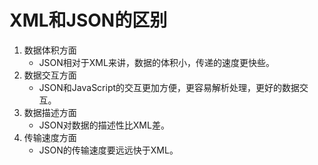 # XML和JSON的区别


1. 数据体积方面
    * JSON相对于XML来讲，数据的体积小，传递的速度更快些。
2. 数据交互方面
    * JSON和JavaScript的交互更加方便，更容易解析处理，更好的数据交互。
3. 数据描述方面
    * JSON对数据的描述性比XML差。
4. 传输速度方面
    * JSON的传输速度要远远快于XML。    